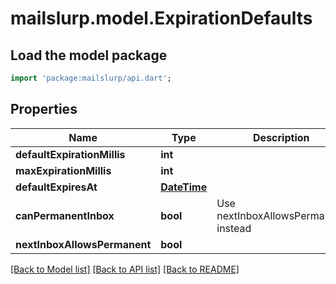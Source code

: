 # mailslurp.model.ExpirationDefaults

## Load the model package
```dart
import 'package:mailslurp/api.dart';
```

## Properties
Name | Type | Description | Notes
------------ | ------------- | ------------- | -------------
**defaultExpirationMillis** | **int** |  | [optional] 
**maxExpirationMillis** | **int** |  | [optional] 
**defaultExpiresAt** | [**DateTime**](DateTime) |  | [optional] 
**canPermanentInbox** | **bool** | Use nextInboxAllowsPermanent instead | 
**nextInboxAllowsPermanent** | **bool** |  | 

[[Back to Model list]](../README#documentation-for-models) [[Back to API list]](../README#documentation-for-api-endpoints) [[Back to README]](../README)


